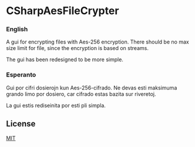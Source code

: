 # CSharpAesFileCrypter

### English

A gui for encrypting files with Aes-256 encryption. There should be no max size limit for file, since the encryption is based on streams.

The gui has been redesigned to be more simple.

### Esperanto

Gui por cifri dosierojn kun Aes-256-cifrado. Ne devas esti maksimuma grando limo por dosiero, car cifrado estas bazita sur riveretoj.

La gui estis rediseinita por esti pli simpla.

## License
[MIT](../License.md)
